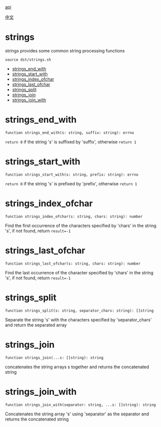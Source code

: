 [api](README.md)

[中文](../zh/strings.md)

# strings

strings provides some common string processing functions

```
source dst/strings.sh
```

- [strings_end_with](#strings_end_with)
- [strings_start_with](#strings_start_with)
- [strings_index_ofchar](#strings_index_ofchar)
- [strings_last_ofchar](#strings_last_ofchar)
- [strings_split](#strings_split)
- [strings_join](#strings_join)
- [strings_join_with](#strings_join_with)

# strings_end_with

```
function strings_end_with(s: string, suffix: string): errno
```

`return 0` if the string 's' is suffixed by 'suffix', otherwise `return 1`

# strings_start_with

```
function strings_start_with(s: string, prefix: string): errno
```

`return 0` if the string 's' is prefixed by 'prefix', otherwise `return 1`

# strings_index_ofchar

```
function strings_index_ofchar(s: string, chars: string): number
```

Find the first occurrence of the characters specified by 'chars' in the string
's', if not found, return `result=-1`

# strings_last_ofchar

```
function strings_last_ofchar(s: string, chars: string): number
```

Find the last occurrence of the character specified by 'chars' in the string
's', if not found, return `result=-1`

# strings_split

```
function strings_split(s: string, separator_chars: string): []string
```

Separate the string 's' with the characters specified by 'separator_chars' and
return the separated array

# strings_join

```
function strings_join(...s: []string): string
```

concatenates the string arrays s together and returns the concatenated string

# strings_join_with

```
function strings_join_with(separator: string, ...s: []string): string
```

Concatenates the string array 's' using 'separator' as the separator and returns
the concatenated string
